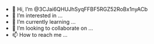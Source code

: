 - 👋 Hi, I’m @3CJai6QHUJhSyqFFBF5RGZ52RoBx1nyACb
- 👀 I’m interested in ...
- 🌱 I’m currently learning ...
- 💞️ I’m looking to collaborate on ...
- 📫 How to reach me ...

<!---
3CJai6QHUJhSyqFFBF5RGZ52RoBx1nyACb/3CJai6QHUJhSyqFFBF5RGZ52RoBx1nyACb is a ✨ special ✨ repository because its `README.md` (this file) appears on your GitHub profile.
You can click the Preview link to take a look at your changes.
--->
